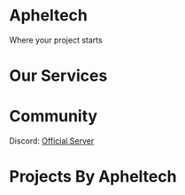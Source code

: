 # Apheltech
Where your project starts

# Our Services

# Community

Discord: [Official Server](https://discord.com/invite/nRp4CTgtBe)

# Projects By Apheltech

